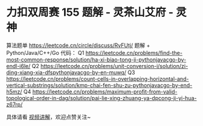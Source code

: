 # 力扣双周赛 155 题解 - 灵茶山艾府 - 灵神

算法题单 https://leetcode.cn/circle/discuss/RvFUtj/
题解 + Python/Java/C++/Go 代码：
Q1 https://leetcode.cn/problems/find-the-most-common-response/solution/ha-xi-biao-tong-ji-pythonjavacgo-by-endl-i6le/
Q2 https://leetcode.cn/problems/unit-conversion-i/solution/zi-ding-xiang-xia-dfspythonjavacgo-by-en-muwq/
Q3 https://leetcode.cn/problems/count-cells-in-overlapping-horizontal-and-vertical-substrings/solution/kmp-chai-fen-shu-zu-pythonjavacgo-by-end-h5mz/
Q4 https://leetcode.cn/problems/maximum-profit-from-valid-topological-order-in-dag/solution/pai-lie-xing-zhuang-ya-dpcong-ji-yi-hua-z67rp/

具体请看 [视频讲解](https://www.bilibili.com/video/TODO时间/?t=2m30s)，欢迎点赞关注~
